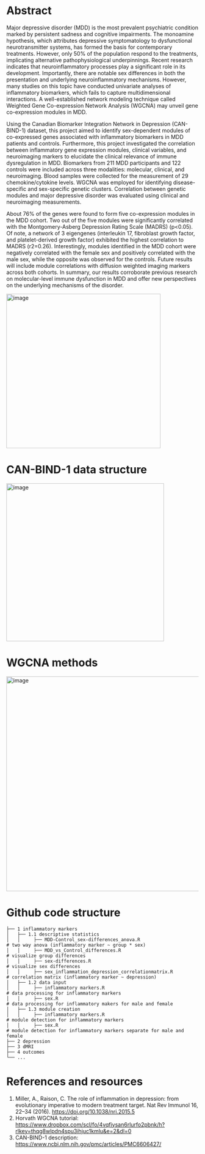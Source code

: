 # Abstract

Major depressive disorder (MDD) is the most prevalent psychiatric condition marked by persistent sadness and cognitive impairments. The monoamine hypothesis, which attributes depressive symptomatology to dysfunctional neurotransmitter systems, has formed the basis for contemporary treatments. However, only 50% of the population respond to the treatments, implicating alternative pathophysiological underpinnings. Recent research indicates that neuroinflammatory processes play a significant role in its development. Importantly, there are notable sex differences in both the presentation and underlying neuroinflammatory mechanisms. However, many studies on this topic have conducted univariate analyses of inflammatory biomarkers, which fails to capture multidimensional interactions. A well-established network modeling technique called Weighted Gene Co-expression Network Analysis (WGCNA) may unveil gene co-expression modules in MDD. 

Using the Canadian Biomarker Integration Network in Depression (CAN-BIND-1) dataset, this project aimed to identify sex-dependent modules of co-expressed genes associated with inflammatory biomarkers in MDD patients and controls. Furthermore, this project investigated the correlation between inflammatory gene expression modules, clinical variables, and neuroimaging markers to elucidate the clinical relevance of immune dysregulation in MDD. Biomarkers from 211 MDD participants and 122 controls were included across three modalities: molecular, clinical, and neuroimaging. Blood samples were collected for the measurement of 29 chemokine/cytokine levels. WGCNA was employed for identifying disease-specific and sex-specific genetic clusters. Correlation between genetic modules and major depressive disorder was evaluated using clinical and neuroimaging measurements. 

About 76% of the genes were found to form five co-expression modules in the MDD cohort. Two out of the five modules were significantly correlated with the Montgomery-Asberg Depression Rating Scale (MADRS) (p<0.05). Of note, a network of 3 eigengenes (interleukin 17, fibroblast growth factor, and platelet-derived growth factor) exhibited the highest correlation to MADRS (r2=0.26). Interestingly, modules identified in the MDD cohort were negatively correlated with the female sex and positively correlated with the male sex, while the opposite was observed for the controls. Future results will include module correlations with diffusion weighted imaging markers across both cohorts. In summary, our results corroborate previous research on molecular-level immune dysfunction in MDD and offer new perspectives on the underlying mechanisms of the disorder.

<img width="404" alt="image" src="https://github.com/user-attachments/assets/3b185a98-beef-4671-a92d-f0d72daaa522">

# CAN-BIND-1 data structure

<img width="413" alt="image" src="https://github.com/user-attachments/assets/ef6a2ccb-4247-42d6-9de0-f2ac2f3c384a">

# WGCNA methods

<img width="562" alt="image" src="https://github.com/user-attachments/assets/edc38c64-531e-4f1d-84ea-a3e007e977a5">

# Github code structure
```
├── 1 inflammatory markers            
│   ├── 1.1 descriptive statistics
│   │     ├── MDD-Control_sex-differences_anova.R                           # two way anova (inflammatory marker ~ group * sex)
│   │     ├── MDD_vs_Control_differences.R                                  # visualize group differences
│   │     ├── sex-differences.R                                             # visualize sex differences 
│   │     ├── sex_inflammation_depression_correlationmatrix.R               # correlation matrix (inflammatory marker ~ depression)
│   ├── 1.2 data input
│   │     ├── inflammatory markers.R                                        # data processing for inflammatory markers
│   │     ├── sex.R                                                         # data processing for inflammatory makers for male and female
│   ├── 1.3 module creation
│   │     ├── inflammatory markers.R                                        # module detection for inflammatory markers 
│   │     ├── sex.R                                                         # module detection for inflammatory markers separate for male and female  
├── 2 depression                     
├── 3 dMRI
├── 4 outcomes                                                       
└── ...
```

# References and resources
1. Miller, A., Raison, C. The role of inflammation in depression: from evolutionary imperative to modern treatment target. Nat Rev Immunol 16, 22–34 (2016). https://doi.org/10.1038/nri.2015.5
2. Horvath WGCNA tutorial: https://www.dropbox.com/scl/fo/4vqfiysan6rlurfo2pbnk/h?rlkey=thqg8wlpdn4spu3ihjuc1kmlu&e=2&dl=0
3. CAN-BIND-1 description: https://www.ncbi.nlm.nih.gov/pmc/articles/PMC6606427/
